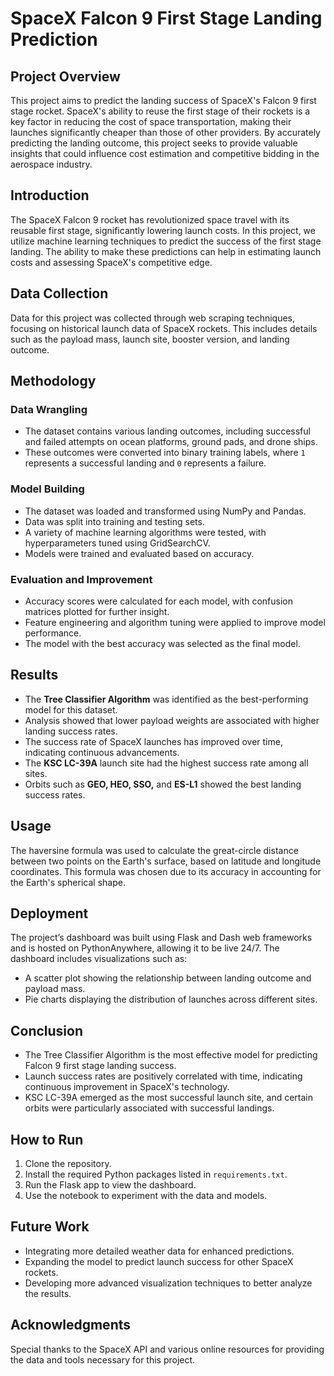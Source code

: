 # SpaceX Falcon 9 First Stage Landing Prediction

## Project Overview

This project aims to predict the landing success of SpaceX's Falcon 9 first stage rocket. SpaceX's ability to reuse the first stage of their rockets is a key factor in reducing the cost of space transportation, making their launches significantly cheaper than those of other providers. By accurately predicting the landing outcome, this project seeks to provide valuable insights that could influence cost estimation and competitive bidding in the aerospace industry.

## Introduction

The SpaceX Falcon 9 rocket has revolutionized space travel with its reusable first stage, significantly lowering launch costs. In this project, we utilize machine learning techniques to predict the success of the first stage landing. The ability to make these predictions can help in estimating launch costs and assessing SpaceX's competitive edge.

## Data Collection

Data for this project was collected through web scraping techniques, focusing on historical launch data of SpaceX rockets. This includes details such as the payload mass, launch site, booster version, and landing outcome.

## Methodology

### Data Wrangling
- The dataset contains various landing outcomes, including successful and failed attempts on ocean platforms, ground pads, and drone ships.
- These outcomes were converted into binary training labels, where `1` represents a successful landing and `0` represents a failure.

### Model Building
- The dataset was loaded and transformed using NumPy and Pandas.
- Data was split into training and testing sets.
- A variety of machine learning algorithms were tested, with hyperparameters tuned using GridSearchCV.
- Models were trained and evaluated based on accuracy.

### Evaluation and Improvement
- Accuracy scores were calculated for each model, with confusion matrices plotted for further insight.
- Feature engineering and algorithm tuning were applied to improve model performance.
- The model with the best accuracy was selected as the final model.

## Results

- The **Tree Classifier Algorithm** was identified as the best-performing model for this dataset.
- Analysis showed that lower payload weights are associated with higher landing success rates.
- The success rate of SpaceX launches has improved over time, indicating continuous advancements.
- The **KSC LC-39A** launch site had the highest success rate among all sites.
- Orbits such as **GEO, HEO, SSO,** and **ES-L1** showed the best landing success rates.

## Usage

The haversine formula was used to calculate the great-circle distance between two points on the Earth's surface, based on latitude and longitude coordinates. This formula was chosen due to its accuracy in accounting for the Earth's spherical shape.

## Deployment

The project’s dashboard was built using Flask and Dash web frameworks and is hosted on PythonAnywhere, allowing it to be live 24/7. The dashboard includes visualizations such as:
- A scatter plot showing the relationship between landing outcome and payload mass.
- Pie charts displaying the distribution of launches across different sites.

## Conclusion

- The Tree Classifier Algorithm is the most effective model for predicting Falcon 9 first stage landing success.
- Launch success rates are positively correlated with time, indicating continuous improvement in SpaceX's technology.
- KSC LC-39A emerged as the most successful launch site, and certain orbits were particularly associated with successful landings.

## How to Run

1. Clone the repository.
2. Install the required Python packages listed in `requirements.txt`.
3. Run the Flask app to view the dashboard.
4. Use the notebook to experiment with the data and models.

## Future Work

- Integrating more detailed weather data for enhanced predictions.
- Expanding the model to predict launch success for other SpaceX rockets.
- Developing more advanced visualization techniques to better analyze the results.

## Acknowledgments

Special thanks to the SpaceX API and various online resources for providing the data and tools necessary for this project.
